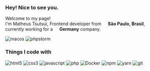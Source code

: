 ### Hey! Nice to see you.
<p>Welcome to my page! </br> I'm Matheus Tsutsui, Frontend developer from <img src="https://cdn-icons-png.flaticon.com/512/197/197386.png" width="13"/> <b>São Paulo, Brasil</b>, currently working for a <img src="https://cdn-icons-png.flaticon.com/512/197/197571.png" width="13"/> <b>Germany</b> company. </p>

<div>
  <img alt="macos" src="https://img.shields.io/badge/mac%20os-000000?style=flat-icon&logo=apple&logoColor=white" />
  <img alt="phpstorm" src="https://img.shields.io/badge/phpstorm-143?style=flat-square&logo=phpstorm&logoColor=black&color=black&labelColor=darkorchid"/>
<h3>Things I code with</h3>

<div>
  <img alt="html5" src="https://img.shields.io/badge/-HTML5-E34F26?style=flat-square&logo=html5&logoColor=white" />
  <img alt="css3" src="https://img.shields.io/badge/CSS3-1572B6?style=flat-square&logo=css3&logoColor=white" />
  <img alt="javascript" src="https://img.shields.io/badge/JavaScript-323330?style=flat-square&logo=javascript&logoColor=F7DF1E"/>
  <img alt="php" src="https://img.shields.io/badge/PHP-777BB4?style=flat-square&logo=php&logoColor=white" />
  <img alt="Docker" src="https://img.shields.io/badge/-Docker-46a2f1?style=flat-square&logo=docker&logoColor=white" />
  <img alt="npm" src="https://img.shields.io/badge/-NPM-CB3837?style=flat-square&logo=npm&logoColor=white" />
  <img alt="yarn" src="https://img.shields.io/badge/Yarn-2C8EBB?style=flat-square&logo=yarn&logoColor=white" />
  <img alt="git" src="https://img.shields.io/badge/-Git-F05032?style=flat-square&logo=git&logoColor=white" />
</div>

<!--
**tsutsuimath/tsutsuimath** is a ✨ _special_ ✨ repository because its `README.md` (this file) appears on your GitHub profile.

Here are some ideas to get you started:

- 🔭 I’m currently working on ...
- 🌱 I’m currently learning ...
- 👯 I’m looking to collaborate on ...
- 🤔 I’m looking for help with ...
- 💬 Ask me about ...
- 📫 How to reach me: ...
- 😄 Pronouns: ...
- ⚡ Fun fact: ...
-->

